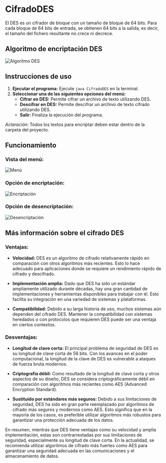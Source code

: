 # CifradoDES

El DES es un cifrador de bloque con un tamaño de bloque de 64 bits. Para cada bloque de 64 bits de entrada, se obtienen 64 bits a la salida, es decir, el tamaño del fichero resultante no crece ni decrece.

## Algoritmo de encriptación DES

![Algoritmo DES](https://github.com/Heylo03/EncriptadorPablo/assets/127136385/f218dec1-8ca1-4a3d-8a63-8aa6ae0247bf)

## Instrucciones de uso

1. **Ejecutar el programa:** Ejecute `java CifradoDES` en la terminal.
2. **Seleccionar una de las siguientes opciones del menú:** 
    - **Cifrar en DES:** Permite cifrar un archivo de texto utilizando DES.
    - **Descifrar en DES:** Permite descifrar un archivo de texto cifrado utilizando DES.
    - **Salir:** Finaliza la ejecución del programa.

*Aclaración:* Todos los textos para encriptar deben estar dentro de la carpeta del proyecto.

## Funcionamiento

### Vista del menú:

![Menú](https://github.com/Heylo03/EncriptadorPablo/assets/127136385/2d138d45-f442-4745-bcd4-3499aab1c5e2)

### Opción de encriptación:

![Encriptación](https://github.com/Heylo03/EncriptadorPablo/assets/127136385/4ce2490e-bb22-465d-b217-f94c5cd9a4e1)

### Opción de desencriptación:

![Desencriptación](https://github.com/Heylo03/EncriptadorPablo/assets/127136385/6d8f06b6-282a-4419-bd9f-6a7e8f65f848)

## Más información sobre el cifrado DES

### Ventajas:

- **Velocidad:** DES es un algoritmo de cifrado relativamente rápido en comparación con otros algoritmos más recientes. Esto lo hace adecuado para aplicaciones donde se requiere un rendimiento rápido de cifrado y descifrado.

- **Implementación amplia:** Dado que DES ha sido un estándar ampliamente utilizado durante décadas, hay una gran cantidad de implementaciones y herramientas disponibles para trabajar con él. Esto facilita su integración en una variedad de sistemas y plataformas.

- **Compatibilidad:** Debido a su larga historia de uso, muchos sistemas aún dependen del cifrado DES. Mantener la compatibilidad con sistemas heredados o con protocolos que requieren DES puede ser una ventaja en ciertos contextos.

### Desventajas:

- **Longitud de clave corta:** El principal problema de seguridad de DES es su longitud de clave corta de 56 bits. Con los avances en el poder computacional, la longitud de la clave de DES es vulnerable a ataques de fuerza bruta modernos.

- **Criptografía débil:** Como resultado de la longitud de clave corta y otros aspectos de su diseño, DES se considera criptográficamente débil en comparación con algoritmos más recientes como AES (Advanced Encryption Standard).

- **Sustituido por estándares más seguros:** Debido a sus limitaciones de seguridad, DES ha sido en gran parte reemplazado por algoritmos de cifrado más seguros y modernos como AES. Esto significa que en la mayoría de los casos, es preferible utilizar algoritmos más robustos para garantizar una protección adecuada de los datos.

En resumen, mientras que DES tiene ventajas como su velocidad y amplia implementación, estas son contrarrestadas por sus limitaciones de seguridad, especialmente su longitud de clave corta. En la actualidad, se recomienda utilizar algoritmos de cifrado más fuertes como AES para garantizar una seguridad adecuada en las comunicaciones y el almacenamiento de datos.
